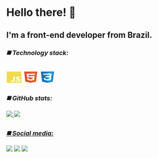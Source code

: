 <h1> Hello there! 👋 </h1>

<h2> I'm a front-end developer from Brazil.</h2>

 <h3> <i> ◼️ Technology stack:</i> </h3>  
  <div style="display: inline_block"><br>
  <img align="center" alt="Rafa-Js" height="30" width="40" src="https://raw.githubusercontent.com/devicons/devicon/master/icons/javascript/javascript-plain.svg">
  <img align="center" alt="Rafa-HTML" height="30" width="40" src="https://raw.githubusercontent.com/devicons/devicon/master/icons/html5/html5-original.svg">
  <img align="center" alt="Rafa-CSS" height="30" width="40" src="https://raw.githubusercontent.com/devicons/devicon/master/icons/css3/css3-original.svg">
  </div>
  
  ##


<div>
 <h3> <i> ◼️ GitHub stats: </i> </h3> 
  <a href="https://github.com/renanmainardes">
  <img height="140em" src="https://github-readme-stats.vercel.app/api?username=renanmainardes&show_icons=true&theme=dark&include_all_commits=true&count_private=true"/>
  <img height="140em" src="https://github-readme-stats.vercel.app/api/top-langs/?username=renanmainardes&layout=compact&langs_count=7&theme=dark"/>
</div>
  

  
  
  
  ##
  <h3> <i> ◼️ Social media: </i> </h3>  
  <div> 
  <a href="https://www.youtube.com/channel/UCNH9D0T_dTvQAtYpQ3HysgA" target="_blank"><img src="https://img.shields.io/badge/YouTube-FF0000?style=for-the-badge&logo=youtube&logoColor=white" target="_blank"></a>
  <a href="https://www.instagram.com/renanmainardes/" target="_blank"><img src="https://img.shields.io/badge/-Instagram-%23E4405F?style=for-the-badge&logo=instagram&logoColor=white" target="_blank"></a> 
  <a href="https://www.linkedin.com/in/renanmainardes/" target="_blank"><img src="https://img.shields.io/badge/-LinkedIn-%230077B5?style=for-the-badge&logo=linkedin&logoColor=white" target="_blank"></a> 
 
 </div>
